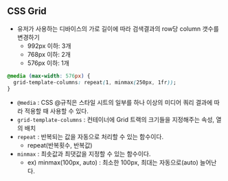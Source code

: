 ## CSS Grid

- 유저가 사용하는 디바이스의 가로 길이에 따라 검색결과의 row당 column 갯수를 변경하기
  - 992px 이하: 3개
  - 768px 이하: 2개
  - 576px 이하: 1개

```css
@media (max-width: 576px) {
  grid-template-columns: repeat(1, minmax(250px, 1fr));
}
```

- `@media` : CSS @규칙은 스타일 시트의 일부를 하나 이상의 미디어 쿼리 결과에 따라 적용할 때 사용할 수 있다.
- `grid-template-columns` : 컨테이너에 Grid 트랙의 크기들을 지정해주는 속성, 열의 배치
- `repeat` : 반복되는 값을 자동으로 처리할 수 있는 함수이다.
  - repeat(반복횟수, 반복값)
- `minmax` : 최솟값과 최댓값을 지정할 수 있는 함수이다.
  - ex) minmax(100px, auto) : 최소한 100px, 최대는 자동으로(auto) 늘어난다.
